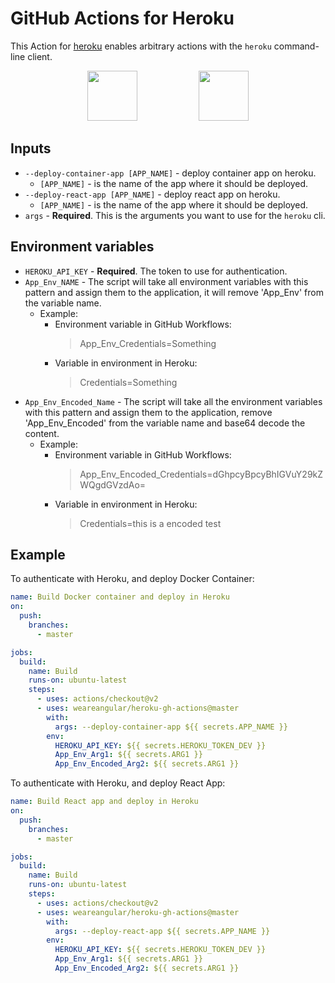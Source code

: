 # GitHub Actions for Heroku

This Action for [heroku](www.heroku.com) enables arbitrary actions with the `heroku` command-line client.

<div align="center">
<img src="https://github.githubassets.com/images/modules/site/features/actions-icon-actions.svg" height="80"></img>
&nbsp;&nbsp;
&nbsp;&nbsp;
&nbsp;&nbsp;
&nbsp;&nbsp;
&nbsp;&nbsp;
&nbsp;&nbsp;
&nbsp;&nbsp;
&nbsp;&nbsp;
<img src="https://www3.assets.heroku.com/assets/logo-purple-08fb38cebb99e3aac5202df018eb337c5be74d5214768c90a8198c97420e4201.svg" height="80"></img>
</div>

## Inputs

- `--deploy-container-app [APP_NAME]` - deploy container app on heroku.
  - `[APP_NAME]` - is the name of the app where it should be deployed.
- `--deploy-react-app [APP_NAME]` - deploy react app on heroku.
  - `[APP_NAME]` - is the name of the app where it should be deployed.
- `args` - **Required**. This is the arguments you want to use for the `heroku` cli.

## Environment variables

- `HEROKU_API_KEY` - **Required**. The token to use for authentication.
- `App_Env_NAME` - The script will take all environment variables with this pattern and assign them to the application, it will remove 'App_Env' from the variable name.
  - Example:
    - Environment variable in GitHub Workflows:
      > App_Env_Credentials=Something
    - Variable in environment in Heroku:
      > Credentials=Something
- `App_Env_Encoded_Name` - The script will take all the environment variables with this pattern and assign them to the application, remove 'App_Env_Encoded' from the variable name and base64 decode the content.
  - Example:
    - Environment variable in GitHub Workflows:
      > App_Env_Encoded_Credentials=dGhpcyBpcyBhIGVuY29kZWQgdGVzdAo=
    - Variable in environment in Heroku:
      > Credentials=this is a encoded test

## Example

To authenticate with Heroku, and deploy Docker Container:

```yaml
name: Build Docker container and deploy in Heroku
on:
  push:
    branches:
      - master

jobs:
  build:
    name: Build
    runs-on: ubuntu-latest
    steps:
      - uses: actions/checkout@v2
      - uses: weareangular/heroku-gh-actions@master
        with:
          args: --deploy-container-app ${{ secrets.APP_NAME }}
        env:
          HEROKU_API_KEY: ${{ secrets.HEROKU_TOKEN_DEV }}
          App_Env_Arg1: ${{ secrets.ARG1 }}
          App_Env_Encoded_Arg2: ${{ secrets.ARG1 }}
```

To authenticate with Heroku, and deploy React App:

```yaml
name: Build React app and deploy in Heroku
on:
  push:
    branches:
      - master

jobs:
  build:
    name: Build
    runs-on: ubuntu-latest
    steps:
      - uses: actions/checkout@v2
      - uses: weareangular/heroku-gh-actions@master
        with:
          args: --deploy-react-app ${{ secrets.APP_NAME }}
        env:
          HEROKU_API_KEY: ${{ secrets.HEROKU_TOKEN_DEV }}
          App_Env_Arg1: ${{ secrets.ARG1 }}
          App_Env_Encoded_Arg2: ${{ secrets.ARG1 }}
```
